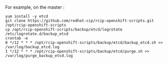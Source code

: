 For example, on the master :

    yum install -y etcd
    git clone https://github.com/redhat-cip/rcip-openshift-scripts.git /opt/rcip-openshift-scripts
    cp /opt/rcip-openshift-scripts/backup/etcd/logrotate /etc/logrotate.d/backup_etcd
    crontab -e
    0 */12 * * * /opt/rcip-openshift-scripts/backup/etcd/backup_etcd.sh >> /var/log/backup_etcd.log
    1 */12 * * * /opt/rcip-openshift-scripts/backup/etcd/purge.sh >> /var/log/purge_backup_etcd.log

